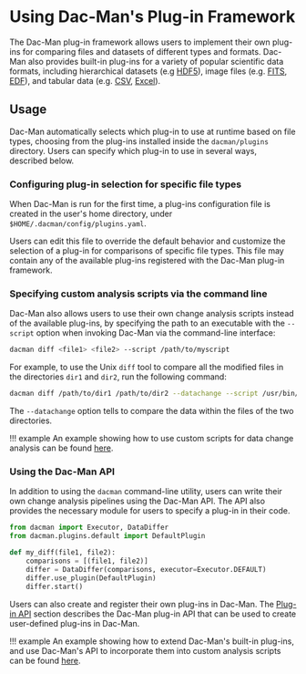 # Using Dac-Man's Plug-in Framework

The Dac-Man plug-in framework allows users to implement their own plug-ins
for comparing files and datasets of different types and formats.
Dac-Man also provides built-in plug-ins for a variety of popular scientific data formats,
including hierarchical datasets (e.g [HDF5](../../plugins/hdf5)),
image files (e.g. [FITS](../../plugins/default), [EDF](../../examples/hdf5-edf)),
and tabular data (e.g. [CSV](../../plugins/csv), [Excel](../../examples/excel)).

## Usage

Dac-Man automatically selects which plug-in to use at runtime based on file types,
choosing from the plug-ins installed inside the `dacman/plugins` directory.
Users can specify which plug-in to use in several ways, described below.

### Configuring plug-in selection for specific file types

When Dac-Man is run for the first time, a plug-ins configuration file is created in the user's home directory,
under `$HOME/.dacman/config/plugins.yaml`.

Users can edit this file to override the default behavior and customize the selection of a plug-in for comparisons of specific file types.
This file may contain any of the available plug-ins registered with the Dac-Man plug-in framework.

### Specifying custom analysis scripts via the command line

Dac-Man also allows users to use their own change analysis scripts instead of the available plug-ins,
by specifying the path to an executable with the `--script` option when invoking Dac-Man via the command-line interface:

```sh
dacman diff <file1> <file2> --script /path/to/myscript
```

For example, to use the Unix `diff` tool to compare all the modified files in the directories `dir1` and `dir2`,
run the following command:

```sh
dacman diff /path/to/dir1 /path/to/dir2 --datachange --script /usr/bin/diff
```

The `--datachange` option tells to compare the data within the files of the two directories.

!!! example
    An example showing how to use custom scripts for data change analysis can be found [here](../../examples/script).

### Using the Dac-Man API

In addition to using the `dacman` command-line utility,
users can write their own change analysis pipelines using the Dac-Man API.
The API also provides the necessary module for users to specify a plug-in in their code.

```py
from dacman import Executor, DataDiffer
from dacman.plugins.default import DefaultPlugin

def my_diff(file1, file2):
    comparisons = [(file1, file2)]
    differ = DataDiffer(comparisons, executor=Executor.DEFAULT)
    differ.use_plugin(DefaultPlugin)
    differ.start()
```

Users can also create and register their own plug-ins in Dac-Man.
The [Plug-in API](../../api/plugins) section describes the Dac-Man plug-in API
that can be used to create user-defined plug-ins in Dac-Man.

!!! example
    An example showing how to extend Dac-Man's built-in plug-ins, and use Dac-Man's API to incorporate them into custom analysis scripts can be found [here](../../examples/csv-simple).
